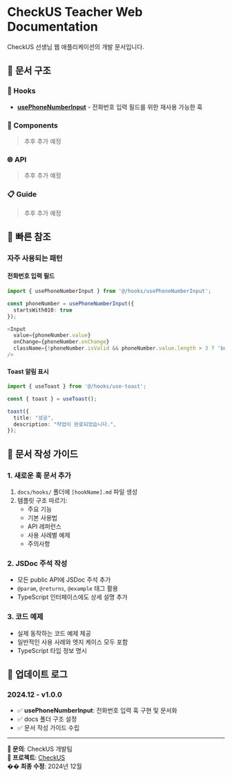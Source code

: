 # CheckUS Teacher Web Documentation

CheckUS 선생님 웹 애플리케이션의 개발 문서입니다.

## 📁 문서 구조

### 🔧 Hooks
- [**usePhoneNumberInput**](./hooks/usePhoneNumberInput.md) - 전화번호 입력 필드를 위한 재사용 가능한 훅

### 🎨 Components
> 추후 추가 예정

### 🌐 API
> 추후 추가 예정

### 📋 Guide
> 추후 추가 예정

## 🚀 빠른 참조

### 자주 사용되는 패턴

#### 전화번호 입력 필드
```typescript
import { usePhoneNumberInput } from '@/hooks/usePhoneNumberInput';

const phoneNumber = usePhoneNumberInput({
  startsWith010: true
});

<Input
  value={phoneNumber.value}
  onChange={phoneNumber.onChange}
  className={!phoneNumber.isValid && phoneNumber.value.length > 3 ? 'border-red-500' : ''}
/>
```

#### Toast 알림 표시
```typescript
import { useToast } from '@/hooks/use-toast';

const { toast } = useToast();

toast({
  title: "성공",
  description: "작업이 완료되었습니다.",
});
```

## 📝 문서 작성 가이드

### 1. 새로운 훅 문서 추가
1. `docs/hooks/` 폴더에 `[hookName].md` 파일 생성
2. 템플릿 구조 따르기:
   - 주요 기능
   - 기본 사용법
   - API 레퍼런스
   - 사용 사례별 예제
   - 주의사항

### 2. JSDoc 주석 작성
- 모든 public API에 JSDoc 주석 추가
- `@param`, `@returns`, `@example` 태그 활용
- TypeScript 인터페이스에도 상세 설명 추가

### 3. 코드 예제
- 실제 동작하는 코드 예제 제공
- 일반적인 사용 사례와 엣지 케이스 모두 포함
- TypeScript 타입 정보 명시

## 🔄 업데이트 로그

### 2024.12 - v1.0.0
- ✅ **usePhoneNumberInput**: 전화번호 입력 훅 구현 및 문서화
- ✅ docs 폴더 구조 설정
- ✅ 문서 작성 가이드 수립

---

**📧 문의**: CheckUS 개발팀  
**🔗 프로젝트**: [CheckUS](https://github.com/checkus-project)  
**�� 최종 수정**: 2024년 12월 